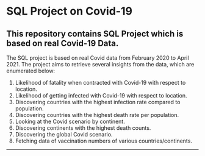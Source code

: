 # SQL Project on Covid-19
## This repository contains SQL Project which is based on real Covid-19 Data.

The SQL project is based on real Covid data from February 2020 to April 2021. The project aims to retrieve several insights from the data, which are enumerated below:

1) Likelihood of fatality when contracted with Covid-19 with respect to location.
2) Likelihood of getting infected with Covid-19 with respect to location.
3) Discovering countries with the highest infection rate compared to population.
4) Discovering countries with the highest death rate per population.
5) Looking at the Covid scenario by continent.
6) Discovering continents with the highest death counts.
7) Discovering the global Covid scenario.
8) Fetching data of vaccination numbers of various countries/continents.
------------------------------------------------------------------------------------------------
